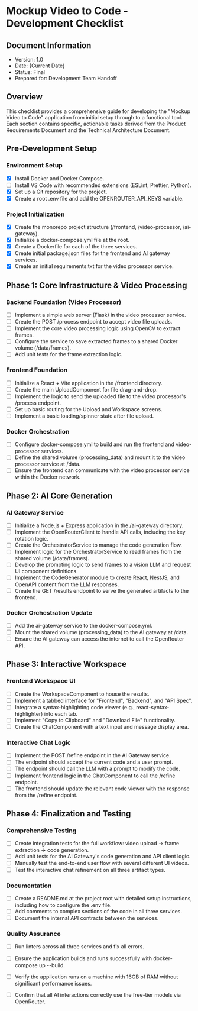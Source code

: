 # Mockup Video to Code - Development Checklist

## Document Information

- Version: 1.0
- Date: {Current Date}
- Status: Final
- Prepared for: Development Team Handoff

## Overview

This checklist provides a comprehensive guide for developing the "Mockup Video to Code" application from initial setup through to a functional tool. Each section contains specific, actionable tasks derived from the Product Requirements Document and the Technical Architecture Document.

## Pre-Development Setup

### Environment Setup

- [x] Install Docker and Docker Compose.
- [ ] Install VS Code with recommended extensions (ESLint, Prettier, Python).
- [x] Set up a Git repository for the project.
- [x] Create a root .env file and add the OPENROUTER_API_KEYS variable.

### Project Initialization

- [x] Create the monorepo project structure (/frontend, /video-processor, /ai-gateway).
- [x] Initialize a docker-compose.yml file at the root.
- [x] Create a Dockerfile for each of the three services.
- [x] Create initial package.json files for the frontend and AI gateway services.
- [x] Create an initial requirements.txt for the video processor service.

## Phase 1: Core Infrastructure & Video Processing

### Backend Foundation (Video Processor)

- [ ] Implement a simple web server (Flask) in the video processor service.
- [ ] Create the POST /process endpoint to accept video file uploads.
- [ ] Implement the core video processing logic using OpenCV to extract frames.
- [ ] Configure the service to save extracted frames to a shared Docker volume (/data/frames).
- [ ] Add unit tests for the frame extraction logic.

### Frontend Foundation

- [ ] Initialize a React + Vite application in the /frontend directory.
- [ ] Create the main UploadComponent for file drag-and-drop.
- [ ] Implement the logic to send the uploaded file to the video processor's /process endpoint.
- [ ] Set up basic routing for the Upload and Workspace screens.
- [ ] Implement a basic loading/spinner state after file upload.

### Docker Orchestration

- [ ] Configure docker-compose.yml to build and run the frontend and video-processor services.
- [ ] Define the shared volume (processing_data) and mount it to the video processor service at /data.
- [ ] Ensure the frontend can communicate with the video processor service within the Docker network.

## Phase 2: AI Core Generation

### AI Gateway Service

- [ ] Initialize a Node.js + Express application in the /ai-gateway directory.
- [ ] Implement the OpenRouterClient to handle API calls, including the key rotation logic.
- [ ] Create the OrchestratorService to manage the code generation flow.
- [ ] Implement logic for the OrchestratorService to read frames from the shared volume (/data/frames).
- [ ] Develop the prompting logic to send frames to a vision LLM and request UI component definitions.
- [ ] Implement the CodeGenerator module to create React, NestJS, and OpenAPI content from the LLM responses.
- [ ] Create the GET /results endpoint to serve the generated artifacts to the frontend.

### Docker Orchestration Update

- [ ] Add the ai-gateway service to the docker-compose.yml.
- [ ] Mount the shared volume (processing_data) to the AI gateway at /data.
- [ ] Ensure the AI gateway can access the internet to call the OpenRouter API.

## Phase 3: Interactive Workspace

### Frontend Workspace UI

- [ ] Create the WorkspaceComponent to house the results.
- [ ] Implement a tabbed interface for "Frontend", "Backend", and "API Spec".
- [ ] Integrate a syntax-highlighting code viewer (e.g., react-syntax-highlighter) into each tab.
- [ ] Implement "Copy to Clipboard" and "Download File" functionality.
- [ ] Create the ChatComponent with a text input and message display area.

### Interactive Chat Logic

- [ ] Implement the POST /refine endpoint in the AI Gateway service.
- [ ] The endpoint should accept the current code and a user prompt.
- [ ] The endpoint should call the LLM with a prompt to modify the code.
- [ ] Implement frontend logic in the ChatComponent to call the /refine endpoint.
- [ ] The frontend should update the relevant code viewer with the response from the /refine endpoint.

## Phase 4: Finalization and Testing

### Comprehensive Testing

- [ ] Create integration tests for the full workflow: video upload -> frame extraction -> code generation.
- [ ] Add unit tests for the AI Gateway's code generation and API client logic.
- [ ] Manually test the end-to-end user flow with several different UI videos.
- [ ] Test the interactive chat refinement on all three artifact types.

### Documentation

- [ ] Create a README.md at the project root with detailed setup instructions, including how to configure the .env file.
- [ ] Add comments to complex sections of the code in all three services.
- [ ] Document the internal API contracts between the services.

### Quality Assurance

- [ ] Run linters across all three services and fix all errors.
- [ ] Ensure the application builds and runs successfully with docker-compose up --build.
- [ ] Verify the application runs on a machine with 16GB of RAM without significant performance issues.
- [ ] Confirm that all AI interactions correctly use the free-tier models via OpenRouter.

